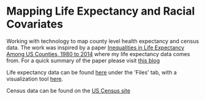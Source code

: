 # Mapping Life Expectancy and Racial Covariates
Working with technology to map county level health expectancy and census data. The work was inspired by a paper [Inequalities in Life Expectancy Among US Counties, 1980 to 2014](https://jamanetwork.com/journals/jamainternalmedicine/fullarticle/2626194) where my life expectancy data comes from. For a quick summary of the paper please visit [this blog](https://directorsblog.nih.gov/2017/05/16/widening-gap-in-u-s-life-expectancy/#more-8345)

Life expectancy data can be found [here](http://ghdx.healthdata.org/record/united-states-life-expectancy-and-age-specific-mortality-risk-county-1980-2014) under the 'Files' tab, with a visualization tool [here](https://vizhub.healthdata.org/subnational/usa). 

Census data can be found on the [US Census site](https://www.census.gov/data/datasets/2016/demo/popest/counties-detail.html)
